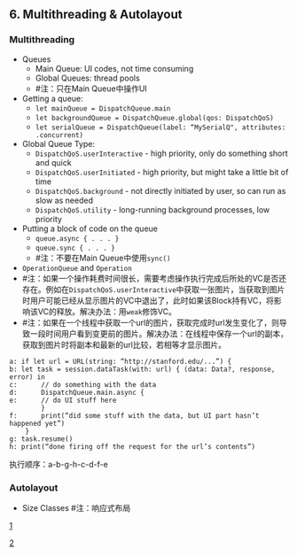 ## 6. Multithreading & Autolayout

### Multithreading
* Queues
    * Main Queue: UI codes, not time consuming
    * Global Queues: thread pools
    * #注：只在Main Queue中操作UI
* Getting a queue:
    * `let mainQueue = DispatchQueue.main`
    * `let backgroundQueue = DispatchQueue.global(qos: DispatchQoS)`
    * `let serialQueue = DispatchQueue(label: “MySerialQ", attributes: .concurrent)`
* Global Queue Type:
    * `DispatchQoS.userInteractive` - high priority, only do something short and quick
    * `DispatchQoS.userInitiated` - high priority, but might take a little bit of time
    * `DispatchQoS.background` - not directly initiated by user, so can run as slow as needed
    * `DispatchQoS.utility` - long-running background processes, low priority
* Putting a block of code on the queue
    * `queue.async { . . . }`
    * `queue.sync { . . . }`
    * #注：不要在Main Queue中使用`sync()`
* `OperationQueue` and `Operation`
* #注：如果一个操作耗费时间很长，需要考虑操作执行完成后所处的VC是否还存在。例如在`DispatchQoS.userInteractive`中获取一张图片，当获取到图片时用户可能已经从显示图片的VC中退出了，此时如果该Block持有VC，将影响该VC的释放。解决办法：用`weak`修饰VC。
* #注：如果在一个线程中获取一个url的图片，获取完成时url发生变化了，则导致一段时间用户看到变更前的图片。解决办法：在线程中保存一个url的副本，获取到图片时将副本和最新的url比较，若相等才显示图片。

```
a: if let url = URL(string: “http://stanford.edu/...”) {
b: let task = session.dataTask(with: url) { (data: Data?, response, error) in 
c:      // do something with the data
d:      DispatchQueue.main.async {
e:      // do UI stuff here
        }
f:      print(“did some stuff with the data, but UI part hasn’t happened yet”)
    }
g: task.resume()
h: print(“done firing off the request for the url’s contents”)
```

执行顺序：a-b-g-h-c-d-f-e


### Autolayout

* Size Classes #注：响应式布局

[1](/images/6-1.png)

[2](/images/6-2.png)




